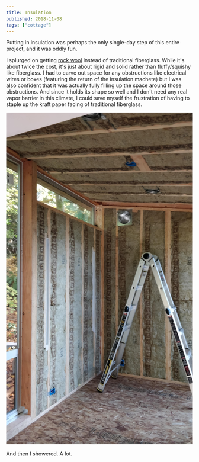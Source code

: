```yaml
---
title: Insulation
published: 2018-11-08
tags: ["cottage"]
---
```


Putting in insulation was perhaps the only single-day step of this entire project, and it was oddly fun.

I splurged on getting [rock wool](https://www.rockwool.com/products/comfortbatt) instead of traditional fiberglass.
While it's about twice the cost, it's just about rigid and solid rather than fluffy/squishy like fiberglass.
I had to carve out space for any obstructions like electrical wires or boxes (featuring the return of the insulation machete)
but I was also confident that it was actually fully filling up the space around those obstructions.
And since it holds its shape so well and I don't need any real vapor barrier in this climate, I could save myself the frustration
of having to staple up the kraft paper facing of traditional fiberglass.

![](images/IMG_20181108_145409.jpg "Completed insulation")

And then I showered. A lot.
